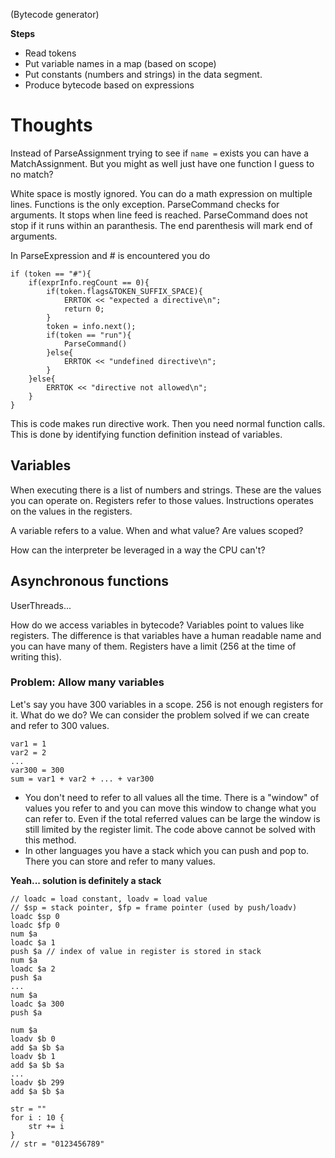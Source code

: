 (Bytecode generator)

**Steps**
- Read tokens
- Put variable names in a map (based on scope)
- Put constants (numbers and strings) in the data segment.
- Produce bytecode based on expressions

# Thoughts
Instead of ParseAssignment trying to see if `name =` exists you can have a MatchAssignment. But you might as well just have one function I guess to no match?

White space is mostly ignored. You can do a math expression on multiple lines. Functions is the only exception. ParseCommand checks for arguments. It stops when line feed is reached. ParseCommand does not stop if it runs within an paranthesis. The end parenthesis will mark end of arguments.

In ParseExpression and # is encountered you do
```
if (token == "#"){
	if(exprInfo.regCount == 0){
		if(token.flags&TOKEN_SUFFIX_SPACE){
			ERRTOK << "expected a directive\n";
			return 0;
		}
		token = info.next();
		if(token == "run"){
			ParseCommand()
		}else{
			ERRTOK << "undefined directive\n";
		}
	}else{
		ERRTOK << "directive not allowed\n";
	}
}
```
This is code makes run directive work.
Then you need normal function calls. This is done by identifying function definition instead of variables.

## Variables
When executing there is a list of numbers and strings. These are the values you can operate on. Registers refer to those values. Instructions operates on the values in the registers.

A variable refers to a value. When and what value? Are values scoped?

How can the interpreter be leveraged in a way the CPU can't?

## Asynchronous functions
UserThreads...

How do we access variables in bytecode?
Variables point to values like registers. The difference is that variables have a human readable name and you can have many of them. Registers have a limit (256 at the time of writing this).

### Problem: Allow many variables
Let's say you have 300 variables in a scope. 256 is not enough registers for it. What do we do? We can consider the problem solved if we can create and refer to 300 values.
```
var1 = 1
var2 = 2
...
var300 = 300
sum = var1 + var2 + ... + var300
```

- You don't need to refer to all values all the time. There is a "window" of values you refer to and you can move this window to change what you can refer to. Even if the total referred values can be large the window is still limited by the register limit. The code above cannot be solved with this method.
- In other languages you have a stack which you can push and pop to. There you can store and refer to many values.

**Yeah... solution is definitely a stack**
```
// loadc = load constant, loadv = load value
// $sp = stack pointer, $fp = frame pointer (used by push/loadv)
loadc $sp 0
loadc $fp 0
num $a
loadc $a 1
push $a // index of value in register is stored in stack
num $a
loadc $a 2
push $a
...
num $a
loadc $a 300
push $a

num $a
loadv $b 0
add $a $b $a
loadv $b 1
add $a $b $a
...
loadv $b 299
add $a $b $a
```

```
str = ""
for i : 10 {
	str += i
}
// str = "0123456789"
```